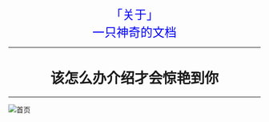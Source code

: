 <center><font color="blue" size="5">「关于」</font></center>

<center><font color="blue" size="5">一只神奇的文档</font></center>

***

#  <center>该怎么办介绍才会惊艳到你</center>

***

![首页](https://cdn.jsdelivr.net/gh/justcallmeseven/hexoservice/docsimg/coverpage.png)
